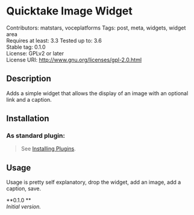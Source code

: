 Quicktake Image Widget
==================

Contributors: matstars, voceplatforms
Tags: post, meta, widgets, widget area  
Requires at least: 3.3
Tested up to: 3.6  
Stable tag: 0.1.0  
License: GPLv2 or later  
License URI: http://www.gnu.org/licenses/gpl-2.0.html


## Description
Adds a simple widget that allows the display of an image with an optional link and a caption.

## Installation

### As standard plugin:
> See [Installing Plugins](http://codex.wordpress.org/Managing_Plugins#Installing_Plugins).

## Usage

Usage is pretty self explanatory, drop the widget, add an image, add a caption, save.

**0.1.0 **  
*Initial version.*